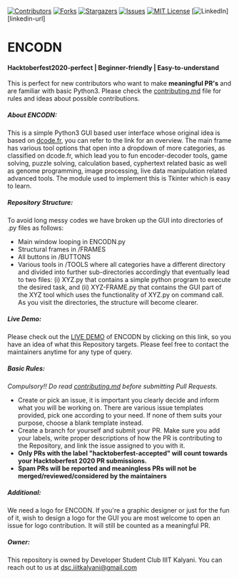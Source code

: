 
<!-- these reference variables' links are given at the end of the document-->
[![Contributors][contributors-shield]][contributors-url]
[![Forks][forks-shield]][forks-url]
[![Stargazers][stars-shield]][stars-url]
[![Issues][issues-shield]][issues-url]
[![MIT License][license-shield]][license-url]
[![LinkedIn][linkedin-shield]][linkedin-url]




# ENCODN

#### Hacktoberfest2020-perfect | Beginner-friendly | Easy-to-understand

This is perfect for new contributors who want to make **meaningful PR's** and are familiar with basic Python3. Please check the [contributing.md](contributing.md) file for rules and ideas about possible contributions.

##### About ENCODN:
This is a simple Python3 GUI based user interface whose original idea is based on [dcode.fr](https://dcode.fr/en/tools-list), you can refer to the link for an overview. The main frame has various tool options that open into a dropdown of more categories, as classified on dcode.fr, which lead you to fun encoder-decoder tools, game solving, puzzle solving, calculation based, cyphertext related basic as well as genome programming, image processing, live data manipulation related advanced tools.
The module used to implement this is Tkinter which is easy to learn.

##### Repository Structure:
To avoid long messy codes we have broken up the GUI into directories of .py files as follows:
* Main window looping in ENCODN.py
* Structural frames in /FRAMES
* All buttons in /BUTTONS
* Various tools in /TOOLS where all categories have a different directory and divided into further sub-directories accordingly that eventually lead to two files:  (i) XYZ.py that contains a simple python program to execute the desired task, and (ii) XYZ-FRAME.py that contains the GUI part of the XYZ tool which uses the functionality of XYZ.py on command call. As you visit the directories, the structure will become clearer.

##### Live Demo:
Please check out the [LIVE DEMO](https://dsc-iiit-kalyani.github.io/ENCODN/) of ENCODN by clicking on this link, so you have an idea of what this Repository targets. Please feel free to contact the maintainers anytime for any type of query.

##### Basic Rules:
*Compulsory!! Do read [contributing.md](contributing.md) before submitting Pull Requests.*
* Create or pick an issue, it is important you clearly decide and inform what you will be working on. There are various issue templates provided, pick one according to your need. If none of them suits your purpose, choose a blank template instead.
* Create a branch for yourself and submit your PR. Make sure you add your labels, write proper descriptions of how the PR is contributing to the Repository, and link the issue assigned to you with it.
* **Only PRs with the label "hacktoberfest-accepted" will count towards your Hacktoberfest 2020 PR submissions.**
* **Spam PRs will be reported and meaningless PRs will not be merged/reviewed/considered by the maintainers**

##### Additional:
We need a logo for ENCODN. If you're a graphic designer or just for the fun of it, wish to design a logo for the GUI you are most welcome to open an issue for logo contribution. It will still be counted as a meaningful PR.

##### Owner:
This repository is owned by Developer Student Club IIIT Kalyani. You can reach out to us at dsc.iiitkalyani@gmail.com



<!-- MARKDOWN LINKS & IMAGES -->
<!-- https://www.markdownguide.org/basic-syntax/#reference-style-links -->
[contributors-shield]: https://img.shields.io/github/contributors/akshitadixit/ENCODN.svg?style=plastic
[contributors-url]: https://github.com/DSC-IIIT-Kalyani/ENCODN/graphs/contributors
[forks-shield]: https://img.shields.io/github/forks/DSC-IIIT-Kalyani/ENCODN.svg?style=plastic
[forks-url]: https://github.com/DSC-IIIT-Kalyani/ENCODN/network/members
[stars-shield]: https://img.shields.io/github/stars/DSC-IIIT-Kalyani/ENCODN.svg?style=plastic
[stars-url]: https://github.com/DSC-IIIT-Kalyani/ENCODN/stargazers
[issues-shield]: https://img.shields.io/github/issues/DSC-IIIT-Kalyani/ENCODN.svg?style=plastic
[issues-url]: https://github.com/DSC-IIIT-Kalyani/ENCODN/issues
[license-shield]: https://img.shields.io/badge/License-MIT-blue.svg?style=plastic
[license-url]: https://github.com/DSC-IIIT-Kalyani/ENCODN/blob/main/.github/LICENSE.md
[linkedin-shield]: https://img.shields.io/badge/-LinkedIn-black.svg?style=plastic&logo=linkedin&colorB=darkblue
[linkedin-url1]: https://linkedin.com/in/akshitadixit
